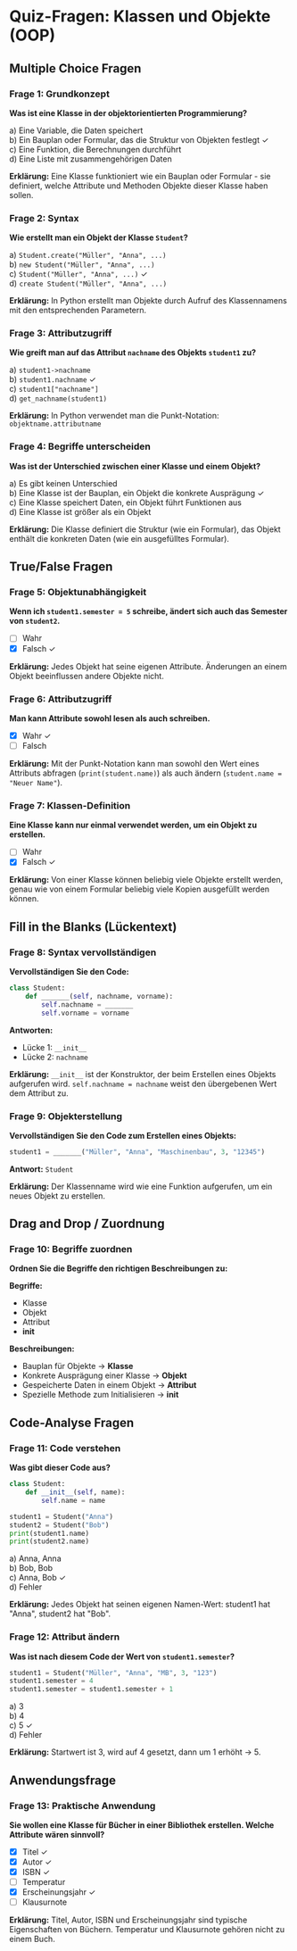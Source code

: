 # Quiz-Fragen: Klassen und Objekte (OOP)

## Multiple Choice Fragen

### Frage 1: Grundkonzept
**Was ist eine Klasse in der objektorientierten Programmierung?**

a) Eine Variable, die Daten speichert  
b) Ein Bauplan oder Formular, das die Struktur von Objekten festlegt ✓  
c) Eine Funktion, die Berechnungen durchführt  
d) Eine Liste mit zusammengehörigen Daten  

**Erklärung:** Eine Klasse funktioniert wie ein Bauplan oder Formular - sie definiert, welche Attribute und Methoden Objekte dieser Klasse haben sollen.

### Frage 2: Syntax
**Wie erstellt man ein Objekt der Klasse `Student`?**

a) `Student.create("Müller", "Anna", ...)`  
b) `new Student("Müller", "Anna", ...)`  
c) `Student("Müller", "Anna", ...)` ✓  
d) `create Student("Müller", "Anna", ...)`  

**Erklärung:** In Python erstellt man Objekte durch Aufruf des Klassennamens mit den entsprechenden Parametern.

### Frage 3: Attributzugriff
**Wie greift man auf das Attribut `nachname` des Objekts `student1` zu?**

a) `student1->nachname`  
b) `student1.nachname` ✓  
c) `student1["nachname"]`  
d) `get_nachname(student1)`  

**Erklärung:** In Python verwendet man die Punkt-Notation: `objektname.attributname`

### Frage 4: Begriffe unterscheiden
**Was ist der Unterschied zwischen einer Klasse und einem Objekt?**

a) Es gibt keinen Unterschied  
b) Eine Klasse ist der Bauplan, ein Objekt die konkrete Ausprägung ✓  
c) Eine Klasse speichert Daten, ein Objekt führt Funktionen aus  
d) Eine Klasse ist größer als ein Objekt  

**Erklärung:** Die Klasse definiert die Struktur (wie ein Formular), das Objekt enthält die konkreten Daten (wie ein ausgefülltes Formular).

## True/False Fragen

### Frage 5: Objektunabhängigkeit
**Wenn ich `student1.semester = 5` schreibe, ändert sich auch das Semester von `student2`.**

- [ ] Wahr  
- [x] Falsch ✓  

**Erklärung:** Jedes Objekt hat seine eigenen Attribute. Änderungen an einem Objekt beeinflussen andere Objekte nicht.

### Frage 6: Attributzugriff
**Man kann Attribute sowohl lesen als auch schreiben.**

- [x] Wahr ✓  
- [ ] Falsch  

**Erklärung:** Mit der Punkt-Notation kann man sowohl den Wert eines Attributs abfragen (`print(student.name)`) als auch ändern (`student.name = "Neuer Name"`).

### Frage 7: Klassen-Definition
**Eine Klasse kann nur einmal verwendet werden, um ein Objekt zu erstellen.**

- [ ] Wahr  
- [x] Falsch ✓  

**Erklärung:** Von einer Klasse können beliebig viele Objekte erstellt werden, genau wie von einem Formular beliebig viele Kopien ausgefüllt werden können.

## Fill in the Blanks (Lückentext)

### Frage 8: Syntax vervollständigen
**Vervollständigen Sie den Code:**

```python
class Student:
    def _______(self, nachname, vorname):
        self.nachname = _______
        self.vorname = vorname
```

**Antworten:** 
- Lücke 1: `__init__`
- Lücke 2: `nachname`

**Erklärung:** `__init__` ist der Konstruktor, der beim Erstellen eines Objekts aufgerufen wird. `self.nachname = nachname` weist den übergebenen Wert dem Attribut zu.

### Frage 9: Objekterstellung
**Vervollständigen Sie den Code zum Erstellen eines Objekts:**

```python
student1 = _______("Müller", "Anna", "Maschinenbau", 3, "12345")
```

**Antwort:** `Student`

**Erklärung:** Der Klassenname wird wie eine Funktion aufgerufen, um ein neues Objekt zu erstellen.

## Drag and Drop / Zuordnung

### Frage 10: Begriffe zuordnen
**Ordnen Sie die Begriffe den richtigen Beschreibungen zu:**

**Begriffe:**
- Klasse
- Objekt  
- Attribut
- __init__

**Beschreibungen:**
- Bauplan für Objekte → **Klasse**
- Konkrete Ausprägung einer Klasse → **Objekt**
- Gespeicherte Daten in einem Objekt → **Attribut**
- Spezielle Methode zum Initialisieren → **__init__**

## Code-Analyse Fragen

### Frage 11: Code verstehen
**Was gibt dieser Code aus?**

```python
class Student:
    def __init__(self, name):
        self.name = name

student1 = Student("Anna")
student2 = Student("Bob")
print(student1.name)
print(student2.name)
```

a) Anna, Anna  
b) Bob, Bob  
c) Anna, Bob ✓  
d) Fehler  

**Erklärung:** Jedes Objekt hat seinen eigenen Namen-Wert: student1 hat "Anna", student2 hat "Bob".

### Frage 12: Attribut ändern
**Was ist nach diesem Code der Wert von `student1.semester`?**

```python
student1 = Student("Müller", "Anna", "MB", 3, "123")
student1.semester = 4
student1.semester = student1.semester + 1
```

a) 3  
b) 4  
c) 5 ✓  
d) Fehler  

**Erklärung:** Startwert ist 3, wird auf 4 gesetzt, dann um 1 erhöht → 5.

## Anwendungsfrage

### Frage 13: Praktische Anwendung
**Sie wollen eine Klasse für Bücher in einer Bibliothek erstellen. Welche Attribute wären sinnvoll?**

- [x] Titel ✓
- [x] Autor ✓  
- [x] ISBN ✓
- [ ] Temperatur
- [x] Erscheinungsjahr ✓
- [ ] Klausurnote

**Erklärung:** Titel, Autor, ISBN und Erscheinungsjahr sind typische Eigenschaften von Büchern. Temperatur und Klausurnote gehören nicht zu einem Buch.